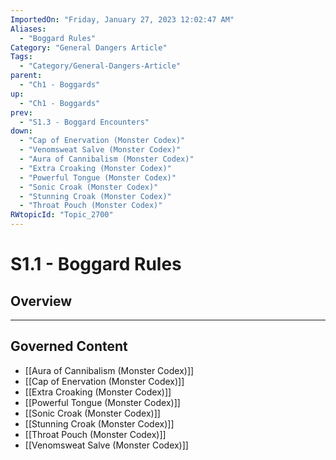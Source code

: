 ```yaml
---
ImportedOn: "Friday, January 27, 2023 12:02:47 AM"
Aliases:
  - "Boggard Rules"
Category: "General Dangers Article"
Tags:
  - "Category/General-Dangers-Article"
parent:
  - "Ch1 - Boggards"
up:
  - "Ch1 - Boggards"
prev:
  - "S1.3 - Boggard Encounters"
down:
  - "Cap of Enervation (Monster Codex)"
  - "Venomsweat Salve (Monster Codex)"
  - "Aura of Cannibalism (Monster Codex)"
  - "Extra Croaking (Monster Codex)"
  - "Powerful Tongue (Monster Codex)"
  - "Sonic Croak (Monster Codex)"
  - "Stunning Croak (Monster Codex)"
  - "Throat Pouch (Monster Codex)"
RWtopicId: "Topic_2700"
---
```

# S1.1 - Boggard Rules
## Overview
---
## Governed Content
- [[Aura of Cannibalism (Monster Codex)]]
- [[Cap of Enervation (Monster Codex)]]
- [[Extra Croaking (Monster Codex)]]
- [[Powerful Tongue (Monster Codex)]]
- [[Sonic Croak (Monster Codex)]]
- [[Stunning Croak (Monster Codex)]]
- [[Throat Pouch (Monster Codex)]]
- [[Venomsweat Salve (Monster Codex)]]

